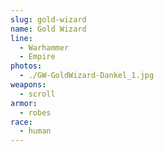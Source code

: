 ```yaml
---
slug: gold-wizard
name: Gold Wizard
line:
  - Warhammer
  - Empire
photos:
  - ./GW-GoldWizard-Dankel_1.jpg
weapons:
  - scroll
armor:
  - robes
race:
  - human
---
```

